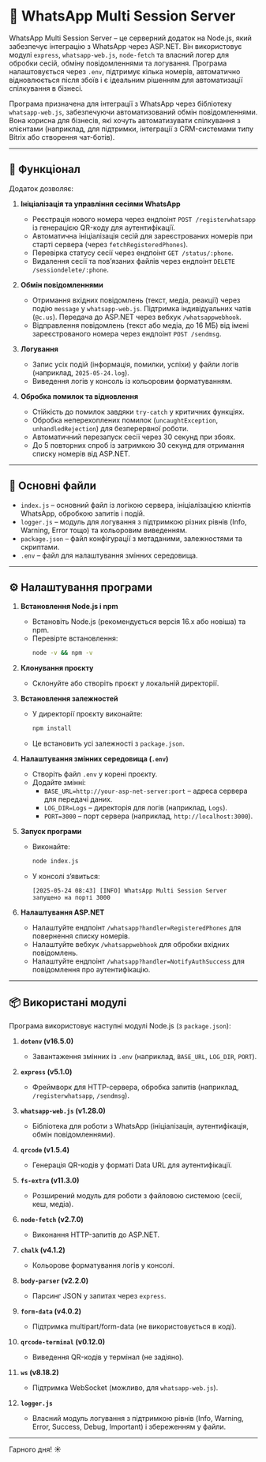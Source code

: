 # 📱 WhatsApp Multi Session Server

WhatsApp Multi Session Server – це серверний додаток на Node.js, який забезпечує інтеграцію з WhatsApp через ASP.NET. Він використовує модулі `express`, `whatsapp-web.js`, `node-fetch` та власний логер для обробки сесій, обміну повідомленнями та логування. Програма налаштовується через `.env`, підтримує кілька номерів, автоматично відновлюється після збоїв і є ідеальним рішенням для автоматизації спілкування в бізнесі.

Програма призначена для інтеграції з WhatsApp через бібліотеку `whatsapp-web.js`, забезпечуючи автоматизований обмін повідомленнями. Вона корисна для бізнесів, які хочуть автоматизувати спілкування з клієнтами (наприклад, для підтримки, інтеграції з CRM-системами типу Bitrix або створення чат-ботів).

---

## 🎯 Функціонал

Додаток дозволяє:

1. **Ініціалізація та управління сесіями WhatsApp**  
   - Реєстрація нового номера через ендпоінт `POST /registerwhatsapp` із генерацією QR-коду для аутентифікації.  
   - Автоматична ініціалізація сесій для зареєстрованих номерів при старті сервера (через `fetchRegisteredPhones`).  
   - Перевірка статусу сесії через ендпоінт `GET /status/:phone`.  
   - Видалення сесії та пов’язаних файлів через ендпоінт `DELETE /sessiondelete/:phone`.

2. **Обмін повідомленнями**  
   - Отримання вхідних повідомлень (текст, медіа, реакції) через подію `message` у `whatsapp-web.js`. Підтримка індивідуальних чатів (`@c.us`). Передача до ASP.NET через вебхук `/whatsappwebhook`.  
   - Відправлення повідомлень (текст або медіа, до 16 МБ) від імені зареєстрованого номера через ендпоінт `POST /sendmsg`.

3. **Логування**  
   - Запис усіх подій (інформація, помилки, успіхи) у файли логів (наприклад, `2025-05-24.log`).  
   - Виведення логів у консоль із кольоровим форматуванням.

4. **Обробка помилок та відновлення**  
   - Стійкість до помилок завдяки `try-catch` у критичних функціях.  
   - Обробка неперехоплених помилок (`uncaughtException`, `unhandledRejection`) для безперервної роботи.  
   - Автоматичний перезапуск сесії через 30 секунд при збоях.  
   - До 5 повторних спроб із затримкою 30 секунд для отримання списку номерів від ASP.NET.

---

## 📂 Основні файли

- `index.js` – основний файл із логікою сервера, ініціалізацією клієнтів WhatsApp, обробкою запитів і подій.  
- `logger.js` – модуль для логування з підтримкою різних рівнів (Info, Warning, Error тощо) та кольоровим виведенням.  
- `package.json` – файл конфігурації з метаданими, залежностями та скриптами.  
- `.env` – файл для налаштування змінних середовища.

---

## ⚙️ Налаштування програми

1. **Встановлення Node.js і npm**  
   - Встановіть Node.js (рекомендується версія 16.x або новіша) та npm.  
   - Перевірте встановлення:  
     ```bash
     node -v && npm -v
     ```

2. **Клонування проєкту**  
   - Склонуйте або створіть проєкт у локальній директорії.

3. **Встановлення залежностей**  
   - У директорії проєкту виконайте:  
     ```bash
     npm install
     ```
   - Це встановить усі залежності з `package.json`.

4. **Налаштування змінних середовища (`.env`)**  
   - Створіть файл `.env` у корені проєкту.  
   - Додайте змінні:  
     - `BASE_URL=http://your-asp-net-server:port` – адреса сервера для передачі даних.  
     - `LOG_DIR=Logs` – директорія для логів (наприклад, `Logs`).  
     - `PORT=3000` – порт сервера (наприклад, `http://localhost:3000`).

5. **Запуск програми**  
   - Виконайте:  
     ```bash
     node index.js
     ```
   - У консолі з’явиться:  
     ```
     [2025-05-24 08:43] [INFO] WhatsApp Multi Session Server запущено на порті 3000
     ```

6. **Налаштування ASP.NET**  
   - Налаштуйте ендпоінт `/whatsapp?handler=RegisteredPhones` для повернення списку номерів.  
   - Налаштуйте вебхук `/whatsappwebhook` для обробки вхідних повідомлень.  
   - Налаштуйте ендпоінт `/whatsapp?handler=NotifyAuthSuccess` для повідомлення про аутентифікацію.

---

## 📦 Використані модулі

Програма використовує наступні модулі Node.js (з `package.json`):

1. **`dotenv` (v16.5.0)**  
   - Завантаження змінних із `.env` (наприклад, `BASE_URL`, `LOG_DIR`, `PORT`).

2. **`express` (v5.1.0)**  
   - Фреймворк для HTTP-сервера, обробка запитів (наприклад, `/registerwhatsapp`, `/sendmsg`).

3. **`whatsapp-web.js` (v1.28.0)**  
   - Бібліотека для роботи з WhatsApp (ініціалізація, аутентифікація, обмін повідомленнями).

4. **`qrcode` (v1.5.4)**  
   - Генерація QR-кодів у форматі Data URL для аутентифікації.

5. **`fs-extra` (v11.3.0)**  
   - Розширений модуль для роботи з файловою системою (сесії, кеш, медіа).

6. **`node-fetch` (v2.7.0)**  
   - Виконання HTTP-запитів до ASP.NET.

7. **`chalk` (v4.1.2)**  
   - Кольорове форматування логів у консолі.

8. **`body-parser` (v2.2.0)**  
   - Парсинг JSON у запитах через `express`.

9. **`form-data` (v4.0.2)**  
   - Підтримка multipart/form-data (не використовується в коді).

10. **`qrcode-terminal` (v0.12.0)**  
    - Виведення QR-кодів у термінал (не задіяно).

11. **`ws` (v8.18.2)**  
    - Підтримка WebSocket (можливо, для `whatsapp-web.js`).

12. **`logger.js`**  
    - Власний модуль логування з підтримкою рівнів (Info, Warning, Error, Success, Debug, Important) і збереженням у файли.

---

 Гарного дня! ☀️